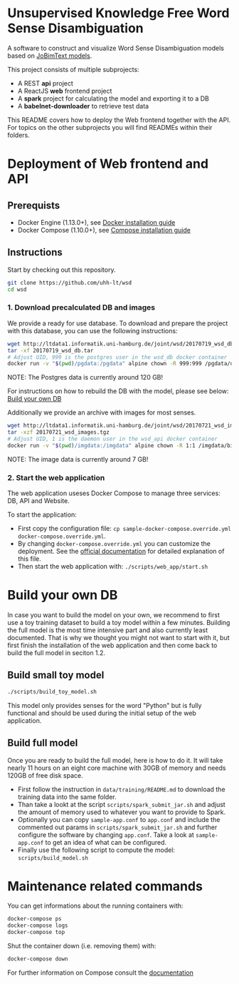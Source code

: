 # Unsupervised Knowledge Free Word Sense Disambiguation

A software to construct and visualize Word Sense Disambiguation models based on [JoBimText models](http://ltmaggie.informatik.uni-hamburg.de/jobimtext/).


This project consists of multiple subprojects: 

- A REST **api** project
- A ReactJS **web** frontend project
- A **spark** project for calculating the model and exporting it to a DB
- A **babelnet-downloader** to retrieve test data

This README covers how to deploy the Web frontend together with the API.
For topics on the other subprojects you will find READMEs within their folders.

# Deployment of Web frontend and API

## Prerequists

- Docker Engine (1.13.0+), see [Docker installation guide](https://docs.docker.com/engine/installation/)
- Docker Compose (1.10.0+), see [Compose installation guide](https://docs.docker.com/compose/install/)

## Instructions

Start by checking out this repository.

```bash
git clone https://github.com/uhh-lt/wsd
cd wsd
```

### 1. Download precalculated DB and images

We provide a ready for use database. To download and prepare the project with this database, you can use the following instructions:

```bash
wget http://ltdata1.informatik.uni-hamburg.de/joint/wsd/20170719_wsd_db.tar
tar -xf 20170719_wsd_db.tar
# Adjust UID, 999 is the postgres user in the wsd_db docker container
docker run -v "$(pwd)/pgdata:/pgdata" alpine chown -R 999:999 /pgdata/data
```

NOTE: The Postgres data is currently around 120 GB!

For instructions on how to rebuild the DB with the model, please see below: [Build your own DB](#build-your-own-db)

Additionally we provide an archive with images for most senses.

```bash
wget http://ltdata1.informatik.uni-hamburg.de/joint/wsd/20170721_wsd_images.tgz
tar -xzf 20170721_wsd_images.tgz
# Adjust UID, 1 is the daemon user in the wsd_api docker container
docker run -v "$(pwd)/imgdata:/imgdata" alpine chown -R 1:1 /imgdata/bing
```

NOTE: The image data is currently around 7 GB!

### 2. Start the web application

The web application useses Docker Compose to manage three services: DB, API and Website.

To start the application:

- First copy the configuration file: `cp sample-docker-compose.override.yml docker-compose.override.yml`.
- By changing `docker-compose.override.yml` you can customize the deployment.
See the [official documentation](https://docs.docker.com/compose/compose-file/) for detailed explanation of this file.
- Then start the web application with: `./scripts/web_app/start.sh`

# Build your own DB

In case you want to build the model on your own, we recommend to first use a toy training dataset to build a toy model within a few minutes. Building the full model is the most time intensive part and also currently least documented. That is why we thought you might not want to start with it, but first finish the installation of the web application and then come back to build the full model in seciton 1.2.

## Build small toy model
```bash
./scripts/build_toy_model.sh
```
This model only provides senses for the word "Python" but is fully functional and should be used during the initial setup of the web application.

## Build full model

Once you are ready to build the full model, here is how to do it. It will take nearly 11 hours on an eight core machine with 30GB of memory and needs 120GB of free disk space.

- First follow the instruction in `data/training/README.md` to download the training data into the same folder.
- Than take a lookt at the script `scripts/spark_submit_jar.sh` and adjust the amount of memory used to whatever you want to provide to Spark.
- Optionally you can copy `sample-app.conf` to `app.conf` and include the commented out params in `scripts/spark_submit_jar.sh` and further configure the software by changing `app.conf`. Take a look at `sample-app.conf` to get an idea of what can be configured.
- Finally use the following script to compute the model: `scripts/build_model.sh`

# Maintenance related commands

You can get informations about the running containers with:
```bash
docker-compose ps
docker-compose logs
docker-compose top
```

Shut the container down (i.e. removing them) with:
```bash
docker-compose down
```

For further information on Compose consult the [documentation](https://docs.docker.com/compose/)
